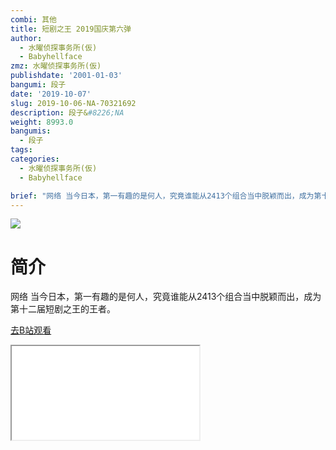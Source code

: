 ```yaml
---
combi: 其他
title: 短剧之王 2019国庆第六弹
author:
  - 水曜侦探事务所(仮)
  - Babyhellface
zmz: 水曜侦探事务所(仮)
publishdate: '2001-01-03'
bangumi: 段子
date: '2019-10-07'
slug: 2019-10-06-NA-70321692
description: 段子&#8226;NA
weight: 8993.0
bangumis:
  - 段子
tags:
categories:
  - 水曜侦探事务所(仮)
  - Babyhellface

brief: "网络 当今日本，第一有趣的是何人，究竟谁能从2413个组合当中脱颖而出，成为第十二届短剧之王的王者。"
---
```

![](https://raw.githubusercontent.com/tcgriffith/owaraisite/master/static/tmpimg/c89501e387bc796d6abc9c0bcaa65fc4a82819e9.jpg.480.jpg)
# 简介  
网络
当今日本，第一有趣的是何人，究竟谁能从2413个组合当中脱颖而出，成为第十二届短剧之王的王者。  

[去B站观看](https://www.bilibili.com/video/av70321692/)
<div class ="resp-container"><iframe class="testiframe" src="//player.bilibili.com/player.html?aid=70321692"", scrolling="no", allowfullscreen="true" > </iframe></div> 
